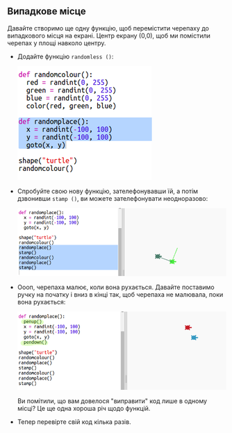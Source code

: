 ## Випадкове місце

Давайте створимо ще одну функцію, щоб перемістити черепаху до випадкового місця на екрані. Центр екрану (0,0), щоб ми помістили черепах у площі навколо центру.

+ Додайте функцію `randomless ()`:
    
    ![скріншот](images/modern-place-function.png)

+ Спробуйте свою нову функцію, зателефонувавши їй, а потім дзвонивши `stamp ()`, ви можете зателефонувати неодноразово:
    
    ![скріншот](images/modern-call-place.png)

+ Оооп, черепаха малює, коли вона рухається. Давайте поставимо ручку на початку і вниз в кінці так, щоб черепаха не малювала, поки вона рухається:
    
    ![скріншот](images/modern-place-pen.png)
    
    Ви помітили, що вам довелося "виправити" код лише в одному місці? Це ще одна хороша річ щодо функцій.

+ Тепер перевірте свій код кілька разів.